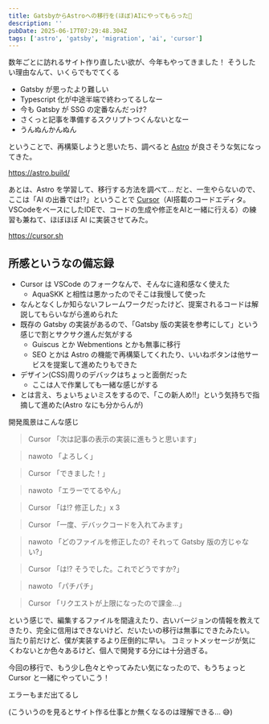 ```yaml
---
title: GatsbyからAstroへの移行を(ほぼ)AIにやってもらった🎉
description: ''
pubDate: 2025-06-17T07:29:48.304Z
tags: ['astro', 'gatsby', 'migration', 'ai', 'cursor']
---
```


数年ごとに訪れるサイト作り直したい欲が、今年もやってきました！
そうしたい理由なんて、いくらでもでてくる

- Gatsby が思ったより難しい
- Typescript 化が中途半端で終わってるしなー
- 今も Gatsby が SSG の定番なんだっけ?
- さくっと記事を準備するスクリプトつくんないとなー
- うんぬんかんぬん

ということで、再構築しようと思いたち、調べると [Astro](https://astro.build) が良さそうな気になってきた。

https://astro.build/

あとは、Astro を学習して、移行する方法を調べて…
だと、一生やらないので、ここは「AI の出番では!?」ということで [Cursor](https://cursor.sh)（AI搭載のコードエディタ。VSCodeをベースにしたIDEで、コードの生成や修正をAIと一緒に行える）の練習も兼ねて、ほぼほぼ AI に実装させてみた。

https://cursor.sh

## 所感というなの備忘録

- Cursor は VSCode のフォークなんで、そんなに違和感なく使えた
  - AquaSKK と相性は悪かったのでそこは我慢して使った
- なんとなくしか知らないフレームワークだったけど、提案されるコードは解説してもらいながら進められた
- 既存の Gatsby の実装があるので、「Gatsby 版の実装を参考にして」という感じで割とサクサク進んだ気がする
  - Guiscus とか Webmentions とかも無事に移行
  - SEO とかは Astro の機能で再構築してくれたり、いいねボタンは他サービスを提案して進めたりもできた
- デザイン(CSS)周りのデバックはちょっと面倒だった
  - ここは人で作業しても一緒な感じがする
- とは言え、ちょいちょいミスをするので、「この新人め!!」という気持ちで指摘して進めた(Astro なにも分からんが)

開発風景はこんな感じ

> Cursor 「次は記事の表示の実装に進もうと思います」

> nawoto 「よろしく」

> Cursor 「できました！」

> nawoto 「エラーでてるやん」

> Cursor 「は!? 修正した」x 3

> Cursor 「一度、デバックコードを入れてみます」

> nawoto 「どのファイルを修正したの? それって Gatsby 版の方じゃない?」

> Cursor 「は!? そうでした。これでどうですか?」

> nawoto 「パチパチ」

> Cursor 「リクエストが上限になったので課金…」

という感じで、編集するファイルを間違えたり、古いバージョンの情報を教えてきたり、完全に信用はできないけど、だいたいの移行は無事にできたみたい。
当たり前だけど、僕が実装するより圧倒的に早い。
コミットメッセージが気にくわないとか色々あるけど、個人で開発する分には十分過ぎる。

今回の移行で、もう少し色々とやってみたい気になったので、もうちょっと Cursor と一緒にやっていこう！

エラーもまだ出てるし

(こういうのを見るとサイト作る仕事とか無くなるのは理解できる… 😅)
